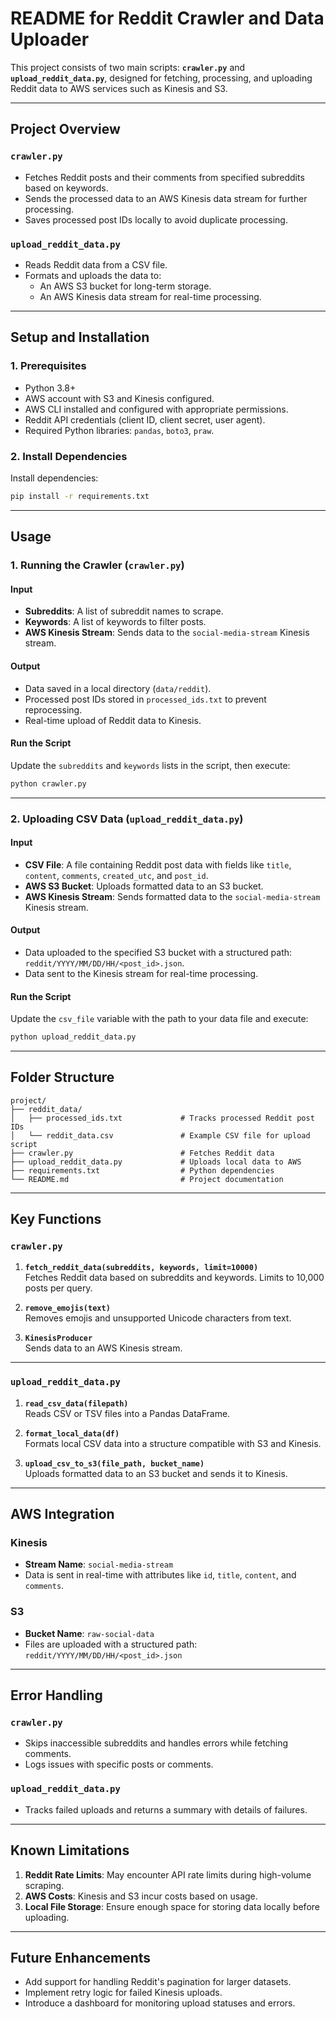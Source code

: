 # README for Reddit Crawler and Data Uploader

This project consists of two main scripts: **`crawler.py`** and **`upload_reddit_data.py`**, designed for fetching, processing, and uploading Reddit data to AWS services such as Kinesis and S3.

---

## **Project Overview**

### **`crawler.py`**

- Fetches Reddit posts and their comments from specified subreddits based on keywords.
- Sends the processed data to an AWS Kinesis data stream for further processing.
- Saves processed post IDs locally to avoid duplicate processing.

### **`upload_reddit_data.py`**

- Reads Reddit data from a CSV file.
- Formats and uploads the data to:
  - An AWS S3 bucket for long-term storage.
  - An AWS Kinesis data stream for real-time processing.

---

## **Setup and Installation**

### **1. Prerequisites**

- Python 3.8+
- AWS account with S3 and Kinesis configured.
- AWS CLI installed and configured with appropriate permissions.
- Reddit API credentials (client ID, client secret, user agent).
- Required Python libraries: `pandas`, `boto3`, `praw`.

### **2. Install Dependencies**

Install dependencies:

```bash
pip install -r requirements.txt
```

---

## **Usage**

### **1. Running the Crawler (`crawler.py`)**

#### **Input**

- **Subreddits**: A list of subreddit names to scrape.
- **Keywords**: A list of keywords to filter posts.
- **AWS Kinesis Stream**: Sends data to the `social-media-stream` Kinesis stream.

#### **Output**

- Data saved in a local directory (`data/reddit`).
- Processed post IDs stored in `processed_ids.txt` to prevent reprocessing.
- Real-time upload of Reddit data to Kinesis.

#### **Run the Script**

Update the `subreddits` and `keywords` lists in the script, then execute:

```bash
python crawler.py
```

---

### **2. Uploading CSV Data (`upload_reddit_data.py`)**

#### **Input**

- **CSV File**: A file containing Reddit post data with fields like `title`, `content`, `comments`, `created_utc`, and `post_id`.
- **AWS S3 Bucket**: Uploads formatted data to an S3 bucket.
- **AWS Kinesis Stream**: Sends formatted data to the `social-media-stream` Kinesis stream.

#### **Output**

- Data uploaded to the specified S3 bucket with a structured path: `reddit/YYYY/MM/DD/HH/<post_id>.json`.
- Data sent to the Kinesis stream for real-time processing.

#### **Run the Script**

Update the `csv_file` variable with the path to your data file and execute:

```bash
python upload_reddit_data.py
```

---

## **Folder Structure**

```text
project/
├── reddit_data/
│   ├── processed_ids.txt             # Tracks processed Reddit post IDs
│   └── reddit_data.csv               # Example CSV file for upload script
├── crawler.py                        # Fetches Reddit data
├── upload_reddit_data.py             # Uploads local data to AWS
├── requirements.txt                  # Python dependencies
└── README.md                         # Project documentation
```

---

## **Key Functions**

### **`crawler.py`**

1. **`fetch_reddit_data(subreddits, keywords, limit=10000)`**  
   Fetches Reddit data based on subreddits and keywords. Limits to 10,000 posts per query.

2. **`remove_emojis(text)`**  
   Removes emojis and unsupported Unicode characters from text.

3. **`KinesisProducer`**  
   Sends data to an AWS Kinesis stream.

---

### **`upload_reddit_data.py`**

1. **`read_csv_data(filepath)`**  
   Reads CSV or TSV files into a Pandas DataFrame.

2. **`format_local_data(df)`**  
   Formats local CSV data into a structure compatible with S3 and Kinesis.

3. **`upload_csv_to_s3(file_path, bucket_name)`**  
   Uploads formatted data to an S3 bucket and sends it to Kinesis.

---

## **AWS Integration**

### **Kinesis**

- **Stream Name**: `social-media-stream`
- Data is sent in real-time with attributes like `id`, `title`, `content`, and `comments`.

### **S3**

- **Bucket Name**: `raw-social-data`
- Files are uploaded with a structured path:
  `reddit/YYYY/MM/DD/HH/<post_id>.json`

---

## **Error Handling**

### **`crawler.py`**

- Skips inaccessible subreddits and handles errors while fetching comments.
- Logs issues with specific posts or comments.

### **`upload_reddit_data.py`**

- Tracks failed uploads and returns a summary with details of failures.

---

## **Known Limitations**

1. **Reddit Rate Limits**: May encounter API rate limits during high-volume scraping.
2. **AWS Costs**: Kinesis and S3 incur costs based on usage.
3. **Local File Storage**: Ensure enough space for storing data locally before uploading.

---

## **Future Enhancements**

- Add support for handling Reddit's pagination for larger datasets.
- Implement retry logic for failed Kinesis uploads.
- Introduce a dashboard for monitoring upload statuses and errors.
